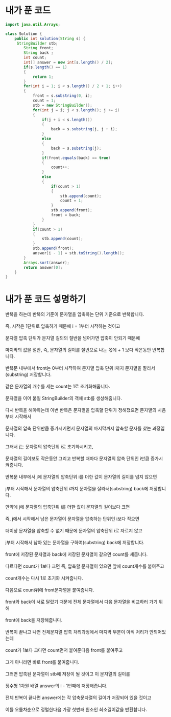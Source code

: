 # 내가 푼 코드

```java
import java.util.Arrays;

class Solution {
    public int solution(String s) {
     StringBuilder stb;
        String front;
        String back ;
        int count;
        int[] answer = new int[s.length() / 2];
        if(s.length() == 1)
        {
            return 1;
        }
        for(int i = 1; i < s.length() / 2 + 1; i++)
        {
            front = s.substring(0, i);
            count = 1;
            stb = new StringBuilder();
            for(int j = i; j < s.length(); j += i)
            {
                if(j + i < s.length())
                {
                    back = s.substring(j, j + i);
                }
                else
                {
                    back = s.substring(j);
                }
                if(front.equals(back) == true)
                {
                    count++;
                }
                else
                {
                    if(count > 1)
                    {
                        stb.append(count);
                        count = 1;
                    }
                    stb.append(front);
                    front = back;
                }
            }
            if(count > 1)
            {
                stb.append(count);
            }
            stb.append(front);
            answer[i - 1] = stb.toString().length();
        }
        Arrays.sort(answer);
        return answer[0];
    }
}
```

# 내가 푼 코드 섷명하기

반복을 하는데 반복의 기준이 문자열을 압축하는 단위 기준으로 반복합니다.<br><br>
즉, 시작은 1단위로 압축하기 때문에 i = 1부터 시작하는 것이고<br><br>
문자열 압축 단위가 문자열 길의의 절반을 넘어가면 압축이 안되기 때문에<br><br>
마지막의 값을 절반, 즉, 문자열의 길이를 절반으로 나눈 몫에 + 1 보다 작은동안 반복합니다.<br><br>
반복문 내부에서 front는 0부터 시작하여 문자열 압축 단위 i까지 문자열을 잘라서(substring) 저장합니다.<br><br>
같은 문자열의 개수를 세는 count는 1로 초기화해줍니다.<br><br>
문자열을 이어 붙일 StringBuilder의 객체 stb를 생성해줍니다.<br><br>
다시 반복을 해야하는데 이번 반복은 문자열을 압축할 단위가 정해졌으면 문자열의 처음부터 시작해서<br><br>
문자열의 압축 단위만큼 증가시키면서 문자열의 마지막까지 압축할 문자를 찾는 과정입니다.<br><br>
그래서 j는 문자열의 압축단위 i로 초기화시키고,<br><br>
문자열의 길이보도 작은동안 그리고 반복할 때마다 문자열의 압축 단위인 i만큼 증가시켜줍니다.<br><br>
반복문 내부에서 j에 문자열의 압축단위 i를 더한 값이 문자열의 길이를 넘지 않으면<br><br>
j부터 시작해서 문자열의 압축단위 i까지 문자열을 잘라서(substring) back에 저장합니다.<br><br>
만약에 j에 문자열의 압축단위 i를 더한 값이 문자열의 길이보다 크면<br><br>
즉, j에서 시작해서 남은 문자열이 문자열을 압축하는 단위인 i보다 작으면<br><br>
더이상 문자열을 압축할 수 없기 때문에 문자열의 압축단위 i로 자르지 않고<br><br>
j부터 시작해서 남아 있는 문자열을 구하여(substring) back에 저장합니다.<br><br>
front에 저장된 문자열과 back에 저장된 문자열이 같으면 count를 세줍니다.<br><br>
다르다면 count가 1보다 크면 즉, 압축할 문자열이 있으면 앞에 count개수를 붙여주고<br><br>
count개수는 다시 1로 초기화 시켜줍니다.<br><br>
다음으로 count뒤에 front문자열을 붙여줍니다.<br><br>
front와 back이 서로 달랐기 때문에 전체 문자열에서 다음 문자열을 비교하러 가기 위해<br><br>
front에 back을 저장해줍니다.<br><br>
반복이 끝나고 나면 전체문자열 압축 처리과정에서 마지막 부분이 아직 처리가 안되어있는데<br><br>
count가 1보다 크다면 count먼저 붙여준다음 front를 붙여주고<br><br>
그게 아니라면 바로 front를 붙여줍니다.<br><br>
그러면 압축된 문자열이 stb에 저장이 될 것이고 이 문자열의 길이를<br><br>
정수형 1차원 배열 answer의 i - 1번째에 저장해줍니다.<br><br>
전체 반복이 끝나면 answer에는 각 압축문자열의 길이가 저장되어 있을 것이고<br><br>
이를 오름차순으로 정렬한다음 가장 첫번째 원소인 최소길이값을 반환합니다.
